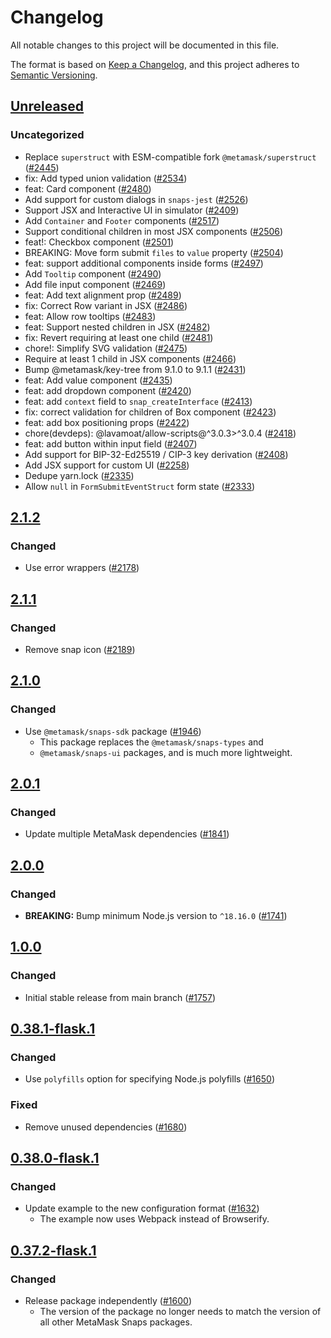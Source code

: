 # Changelog

All notable changes to this project will be documented in this file.

The format is based on [Keep a Changelog](https://keepachangelog.com/en/1.0.0/),
and this project adheres to [Semantic Versioning](https://semver.org/spec/v2.0.0.html).

## [Unreleased]

### Uncategorized

- Replace `superstruct` with ESM-compatible fork `@metamask/superstruct` ([#2445](https://github.com/metamask/snaps/pull/2445))
- fix: Add typed union validation ([#2534](https://github.com/metamask/snaps/pull/2534))
- feat: Card component ([#2480](https://github.com/metamask/snaps/pull/2480))
- Add support for custom dialogs in `snaps-jest` ([#2526](https://github.com/metamask/snaps/pull/2526))
- Support JSX and Interactive UI in simulator ([#2409](https://github.com/metamask/snaps/pull/2409))
- Add `Container` and `Footer` components ([#2517](https://github.com/metamask/snaps/pull/2517))
- Support conditional children in most JSX components ([#2506](https://github.com/metamask/snaps/pull/2506))
- feat!: Checkbox component ([#2501](https://github.com/metamask/snaps/pull/2501))
- BREAKING: Move form submit `files` to `value` property ([#2504](https://github.com/metamask/snaps/pull/2504))
- feat: support additional components inside forms ([#2497](https://github.com/metamask/snaps/pull/2497))
- Add `Tooltip` component ([#2490](https://github.com/metamask/snaps/pull/2490))
- Add file input component ([#2469](https://github.com/metamask/snaps/pull/2469))
- feat: Add text alignment prop ([#2489](https://github.com/metamask/snaps/pull/2489))
- fix: Correct Row variant in JSX ([#2486](https://github.com/metamask/snaps/pull/2486))
- feat: Allow row tooltips ([#2483](https://github.com/metamask/snaps/pull/2483))
- feat: Support nested children in JSX ([#2482](https://github.com/metamask/snaps/pull/2482))
- fix: Revert requiring at least one child ([#2481](https://github.com/metamask/snaps/pull/2481))
- chore!: Simplify SVG validation ([#2475](https://github.com/metamask/snaps/pull/2475))
- Require at least 1 child in JSX components ([#2466](https://github.com/metamask/snaps/pull/2466))
- Bump @metamask/key-tree from 9.1.0 to 9.1.1 ([#2431](https://github.com/metamask/snaps/pull/2431))
- feat: Add value component ([#2435](https://github.com/metamask/snaps/pull/2435))
- feat: add dropdown component ([#2420](https://github.com/metamask/snaps/pull/2420))
- feat: add `context` field to `snap_createInterface` ([#2413](https://github.com/metamask/snaps/pull/2413))
- fix: correct validation for children of Box component ([#2423](https://github.com/metamask/snaps/pull/2423))
- feat: add box positioning props ([#2422](https://github.com/metamask/snaps/pull/2422))
- chore(devdeps): @lavamoat/allow-scripts@^3.0.3>^3.0.4 ([#2418](https://github.com/metamask/snaps/pull/2418))
- feat: add button within input field ([#2407](https://github.com/metamask/snaps/pull/2407))
- Add support for BIP-32-Ed25519 / CIP-3 key derivation ([#2408](https://github.com/metamask/snaps/pull/2408))
- Add JSX support for custom UI ([#2258](https://github.com/metamask/snaps/pull/2258))
- Dedupe yarn.lock ([#2335](https://github.com/metamask/snaps/pull/2335))
- Allow `null` in `FormSubmitEventStruct` form state ([#2333](https://github.com/metamask/snaps/pull/2333))

## [2.1.2]

### Changed

- Use error wrappers ([#2178](https://github.com/MetaMask/snaps/pull/2178))

## [2.1.1]

### Changed

- Remove snap icon ([#2189](https://github.com/MetaMask/snaps/pull/2189))

## [2.1.0]

### Changed

- Use `@metamask/snaps-sdk` package ([#1946](https://github.com/MetaMask/snaps/pull/1946))
  - This package replaces the `@metamask/snaps-types` and
  - `@metamask/snaps-ui` packages, and is much more lightweight.

## [2.0.1]

### Changed

- Update multiple MetaMask dependencies ([#1841](https://github.com/MetaMask/snaps/pull/1841))

## [2.0.0]

### Changed

- **BREAKING:** Bump minimum Node.js version to `^18.16.0` ([#1741](https://github.com/MetaMask/snaps/pull/1741))

## [1.0.0]

### Changed

- Initial stable release from main branch ([#1757](https://github.com/MetaMask/snaps/pull/1757))

## [0.38.1-flask.1]

### Changed

- Use `polyfills` option for specifying Node.js polyfills ([#1650](https://github.com/MetaMask/snaps/pull/1650))

### Fixed

- Remove unused dependencies ([#1680](https://github.com/MetaMask/snaps/pull/1680))

## [0.38.0-flask.1]

### Changed

- Update example to the new configuration format ([#1632](https://github.com/MetaMask/snaps/pull/1632))
  - The example now uses Webpack instead of Browserify.

## [0.37.2-flask.1]

### Changed

- Release package independently ([#1600](https://github.com/MetaMask/snaps/pull/1600))
  - The version of the package no longer needs to match the version of all other
    MetaMask Snaps packages.

[Unreleased]: https://github.com/metamask/snaps/compare/@metamask/consumer-signer-example-snap@2.1.2...HEAD
[2.1.2]: https://github.com/metamask/snaps/compare/@metamask/consumer-signer-example-snap@2.1.1...@metamask/consumer-signer-example-snap@2.1.2
[2.1.1]: https://github.com/metamask/snaps/compare/@metamask/consumer-signer-example-snap@2.1.0...@metamask/consumer-signer-example-snap@2.1.1
[2.1.0]: https://github.com/metamask/snaps/compare/@metamask/consumer-signer-example-snap@2.0.1...@metamask/consumer-signer-example-snap@2.1.0
[2.0.1]: https://github.com/metamask/snaps/compare/@metamask/consumer-signer-example-snap@2.0.0...@metamask/consumer-signer-example-snap@2.0.1
[2.0.0]: https://github.com/metamask/snaps/compare/@metamask/consumer-signer-example-snap@1.0.0...@metamask/consumer-signer-example-snap@2.0.0
[1.0.0]: https://github.com/metamask/snaps/compare/@metamask/consumer-signer-example-snap@0.38.1-flask.1...@metamask/consumer-signer-example-snap@1.0.0
[0.38.1-flask.1]: https://github.com/metamask/snaps/compare/@metamask/consumer-signer-example-snap@0.38.0-flask.1...@metamask/consumer-signer-example-snap@0.38.1-flask.1
[0.38.0-flask.1]: https://github.com/metamask/snaps/compare/@metamask/consumer-signer-example-snap@0.37.2-flask.1...@metamask/consumer-signer-example-snap@0.38.0-flask.1
[0.37.2-flask.1]: https://github.com/metamask/snaps/releases/tag/@metamask/consumer-signer-example-snap@0.37.2-flask.1
